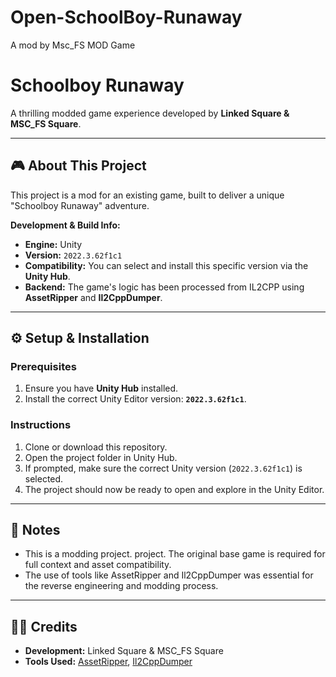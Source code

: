 # Open-SchoolBoy-Runaway
A mod by Msc_FS MOD Game
 

# Schoolboy Runaway

A thrilling modded game experience developed by **Linked Square & MSC_FS Square**.

---

## 🎮 About This Project

This project is a mod for an existing game, built to deliver a unique "Schoolboy Runaway" adventure.

**Development & Build Info:**
*   **Engine:** Unity
*   **Version:** `2022.3.62f1c1`
*   **Compatibility:** You can select and install this specific version via the **Unity Hub**.
*   **Backend:** The game's logic has been processed from IL2CPP using **AssetRipper** and **Il2CppDumper**.

---

## ⚙️ Setup & Installation

### Prerequisites
1.  Ensure you have **Unity Hub** installed.
2.  Install the correct Unity Editor version: **`2022.3.62f1c1`**.

### Instructions
1.  Clone or download this repository.
2.  Open the project folder in Unity Hub.
3.  If prompted, make sure the correct Unity version (`2022.3.62f1c1`) is selected.
4.  The project should now be ready to open and explore in the Unity Editor.

---

## 📜 Notes

*   This is a modding project. project. The original base game is required for full context and asset compatibility.
*   The use of tools like AssetRipper and Il2CppDumper was essential for the reverse engineering and modding process.

---

## 👨‍💻 Credits

*   **Development:** Linked Square & MSC_FS Square
*   **Tools Used:** [AssetRipper](https://github.com/AssetRipper/AssetRipper), [Il2CppDumper](https://github.com/Perfare/Il2CppDumper)

